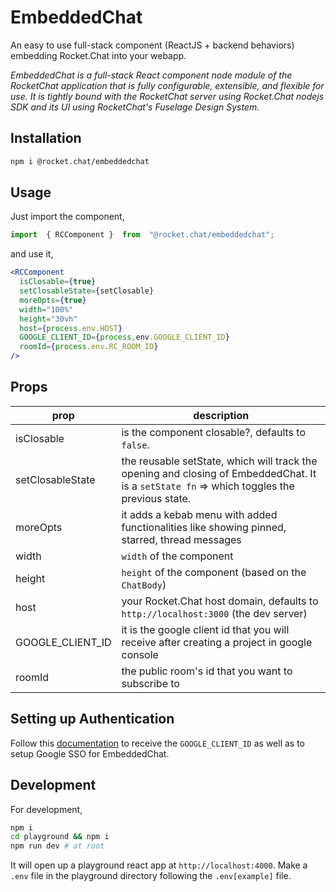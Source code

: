 # EmbeddedChat

An easy to use full-stack component (ReactJS + backend behaviors) embedding Rocket.Chat into your webapp.

*EmbeddedChat is a full-stack React component node module of the RocketChat application that is fully configurable, extensible, and flexible for use. It is tightly bound with the RocketChat server using Rocket.Chat nodejs SDK and its UI using RocketChat's Fuselage Design System.*

## Installation

```bash
npm i @rocket.chat/embeddedchat
```

## Usage

Just import the component,

```javascript
import  { RCComponent }  from  "@rocket.chat/embeddedchat";
```

and use it,

```jsx
<RCComponent
  isClosable={true}
  setClosableState={setClosable}
  moreOpts={true}
  width="100%"
  height="30vh"
  host={process.env.HOST}
  GOOGLE_CLIENT_ID={process,env.GOOGLE_CLIENT_ID}
  roomId={process.env.RC_ROOM_ID}
/>
```

## Props

|prop|description  |
|--|--|
|isClosable  | is the component closable?, defaults to `false`. |
|setClosableState | the reusable setState, which will track the opening and closing of EmbeddedChat. It is a `setState fn` => which toggles the previous state.|
|moreOpts | it adds a kebab menu with added functionalities like showing pinned, starred, thread messages |
| width| `width` of the component|
| height| `height` of the component (based on the `ChatBody`) |
|host | your Rocket.Chat host domain, defaults to `http://localhost:3000` (the dev server)|
|GOOGLE_CLIENT_ID | it is the google client id that you will receive after creating a project in google console|
|roomId | the public room's id that you want to subscribe to|

## Setting up Authentication

Follow this [documentation](https://docs.rocket.chat/guides/administration/admin-panel/settings/oauth/google-oauth-setup) to receive the `GOOGLE_CLIENT_ID` as well as to setup Google SSO for EmbeddedChat.

## Development

For development,

```bash
npm i
cd playground && npm i
npm run dev # at root
```

It will open up a playground react app at `http://localhost:4000`.
Make a `.env` file in the playground directory following the `.env[example]` file.
